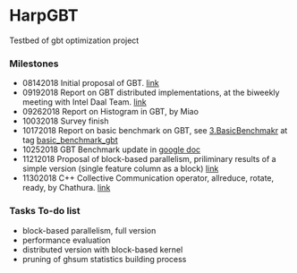 HarpGBT
========
Testbed of gbt optimization project

### Milestones

+ 08142018    Initial proposal of GBT. [link](https://github.iu.edu/pengb/gbt-test/tree/master/doc/init)
+ 09192018    Report on GBT distributed implementations, at the biweekly meeting with Intel Daal Team. [link](https://github.iu.edu/pengb/gbt-test/tree/master/doc/meeting/0919-DistributedGBT-II)
+ 09262018    Report on Histogram in GBT, by Miao
+ 10032018    Survey finish
+ 10172018    Report on basic benchmark on GBT, see [3.BasicBenchmakr](run/3.BasicBenchmark) at tag [basic_benchmark_gbt](https://github.iu.edu/pengb/gbt-test/tree/basic_benchmark_gbt)
+ 10252018    GBT Benchmark update in [google doc](https://docs.google.com/presentation/d/1HS5T9d1aqjoNVTJ1E_2UtntWQNqrvHXi3Vof7c-_eK0/edit?usp=sharing)
+ 11212018    Proposal of block-based parallelism, priliminary results of a simple version (single feature column as a block) [link](https://github.iu.edu/pengb/gbt-test/tree/master/doc/meeting/1121-GBTReport)
+ 11302018    C++ Collective Communication operator, allreduce, rotate, ready, by Chathura. [link](https://github.com/DSC-SPIDAL/harpc)

### Tasks To-do list

+ block-based parallelism, full version
+ performance evaluation
+ distributed version with block-based kernel
+ pruning of ghsum statistics building process
